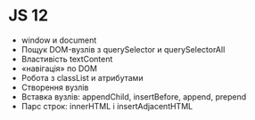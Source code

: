 # JS 12

- window и document
- Пощук DOM-вузлів з querySelector и querySelectorAll
- Властивість textContent
- «навігація» по DOM
- Робота з classList и атрибутами
- Створення вузлів
- Вставка вузлів: appendChild, insertBefore, append, prepend
- Парс строк: innerHTML і insertAdjacentHTML
